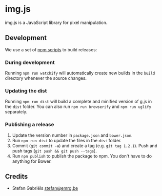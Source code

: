 img.js
======
img.js is a JavaScript library for pixel manipulation.

Development
-----------
We use a set of [npm scripts](https://www.npmjs.org/doc/misc/npm-scripts.html) to build releases:

### During development

Running `npm run watchify` will automatically create new builds in the `build` directory whenever the source changes.

### Updating the dist

Running `npm run dist` will build a complete and minified version of g.js in the `dist` folder. You can also run
`npm run browserify` and `npm run uglify` separately.

### Publishing a release

1. Update the version number in `package.json` and `bower.json`.
2. Run `npm run dist` to update the files in the `dist` folder.
3. Commit (`git commit -a`) and create a tag (e.g. `git tag 1.2.1`). Push and push tags (`git push && git push --tags`).
4. Run `npm publish` to publish the package to npm. You don't have to do anything for Bower.

Credits
-------
* Stefan Gabriëls <stefan@emrg.be>
